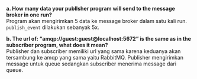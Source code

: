**a. How many data your publlsher program will send to the message broker in one run?** <br>
Program akan mengirimkan 5 data ke message broker dalam satu kali run. `publish_event` dilakukan sebanyak 5x. <br>

**b. The url of: “amqp://guest:guest@localhost:5672” is the same as in the subscriber program, what does it mean?** <br>
Publisher dan subscriber memiliki url yang sama karena keduanya akan tersambung ke amqp yang sama yaitu RabbitMQ. Publisher mengirimkan message untuk queue sedangkan subscriber menerima message dari queue.